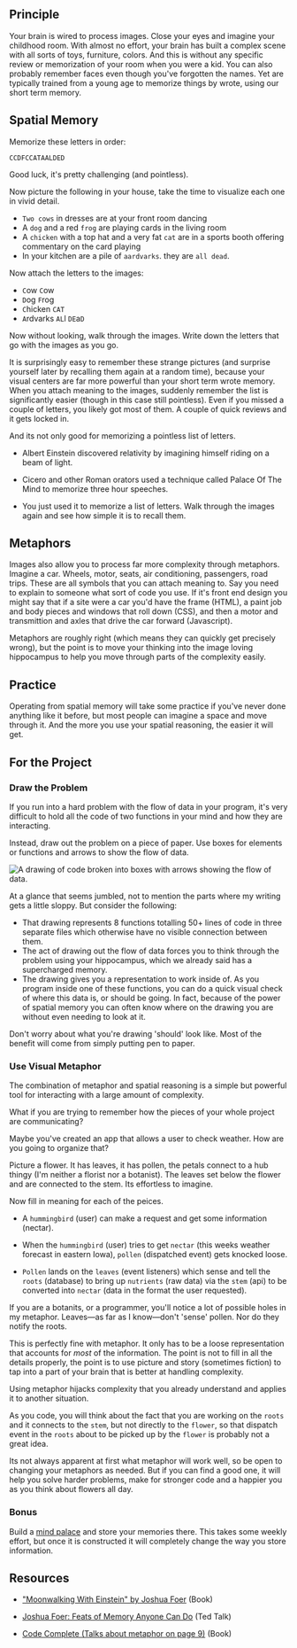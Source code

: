## Principle

Your brain is wired to process images. Close your eyes and imagine your childhood room. With almost no effort, your brain has built a complex scene with all sorts of toys, furniture, colors. And this is without any specific review or memorization of your room when you were a kid. You can also probably remember faces even though you've forgotten the names. Yet are typically trained from a young age to memorize things by wrote, using our short term memory.

## Spatial Memory

Memorize these letters in order:

`CCDFCCATAALDED`

Good luck, it's pretty challenging (and pointless).

Now picture the following in your house, take the time to visualize each one in vivid detail.

- `Two cows` in dresses are at your front room dancing
- A `dog` and a red `frog` are playing cards in the living room
- A `chicken` with a top hat and a very fat `cat` are in a sports booth offering commentary on the card playing
- In your kitchen are a pile of `aardvarks`. they are `all dead`.

Now attach the letters to the images:

- `C`ow `C`ow
- `D`og `F`rog
- `C`hicken `CAT`
- `A`rdvarks `AL`l `DE`a`D`

Now without looking, walk through the images. Write down the letters that go with the images as you go.

It is surprisingly easy to remember these strange pictures (and surprise yourself later by recalling them again at a random time), because your visual centers are far more powerful than your short term wrote memory. When you attach meaning to the images, suddenly remember the list is significantly easier (though in this case still pointless). Even if you missed a couple of letters, you likely got most of them. A couple of quick reviews and it gets locked in.

And its not only good for memorizing a pointless list of letters.

- Albert Einstein discovered relativity by imagining himself riding on a beam of light.

- Cicero and other Roman orators used a technique called Palace Of The Mind to memorize three hour speeches.

- You just used it to memorize a list of letters. Walk through the images again and see how simple it is to recall them.

## Metaphors

Images also allow you to process far more complexity through metaphors. Imagine a car. Wheels, motor, seats, air conditioning, passengers, road trips. These are all symbols that you can attach meaning to. Say you need to explain to someone what sort of code you use. If it's front end design you might say that if a site were a car you'd have the frame (HTML), a paint job and body pieces and windows that roll down (CSS), and then a motor and transmittion and axles that drive the car forward (Javascript).

Metaphors are roughly right (which means they can quickly get precisely wrong), but the point is to move your thinking into the image loving hippocampus to help you move through parts of the complexity easily.

## Practice

Operating from spatial memory will take some practice if you've never done anything like it before, but most people can imagine a space and move through it. And the more you use your spatial reasoning, the easier it will get.

## For the Project

### Draw the Problem

If you run into a hard problem with the flow of data in your program, it's very difficult to hold all the code of two functions in your mind and how they are interacting.

Instead, draw out the problem on a piece of paper. Use boxes for elements or functions and arrows to show the flow of data.

![A drawing of code broken into boxes with arrows showing the flow of data.](https://docs.banno.com/ux/intern-onboarding-project/resources/images/drawing-code.jpeg)

At a glance that seems jumbled, not to mention the parts where my writing gets a little sloppy. But consider the following:

- That drawing represents 8 functions totalling 50+ lines of code in three separate files which otherwise have no visible connection between them.
- The act of drawing out the flow of data forces you to think through the problem using your hippocampus, which we already said has a supercharged memory.
- The drawing gives you a representation to work inside of. As you program inside one of these functions, you can do a quick visual check of where this data is, or should be going. In fact, because of the power of spatial memory you can often know where on the drawing you are without even needing to look at it.

Don't worry about what you're drawing 'should' look like. Most of the benefit will come from simply putting pen to paper.

### Use Visual Metaphor

The combination of metaphor and spatial reasoning is a simple but powerful tool for interacting with a large amount of complexity.

What if you are trying to remember how the pieces of your whole project are communicating?

Maybe you've created an app that allows a user to check weather. How are you going to organize that?

Picture a flower. It has leaves, it has pollen, the petals connect to a hub thingy (I'm neither a florist nor a botanist). The leaves set below the flower and are connected to the stem. Its effortless to imagine.

Now fill in meaning for each of the peices.

- A `hummingbird` (user) can make a request and get some information (nectar).

- When the `hummingbird` (user) tries to get `nectar` (this weeks weather forecast in eastern Iowa), `pollen` (dispatched event) gets knocked loose.
- `Pollen` lands on the `leaves` (event listeners) which sense and tell the `roots` (database) to bring up `nutrients` (raw data) via the `stem` (api) to be converted into `nectar` (data in the format the user requested).

If you are a botanits, or a programmer, you'll notice a lot of possible holes in my metaphor. Leaves—as far as I know—don't 'sense' pollen. Nor do they notify the roots.

This is perfectly fine with metaphor. It only has to be a loose representation that accounts for _most_ of the information. The point is not to fill in all the details properly, the point is to use picture and story (sometimes fiction) to tap into a part of your brain that is better at handling complexity.

Using metaphor hijacks complexity that you already understand and applies it to another situation.

As you code, you will think about the fact that you are working on the `roots` and it connects to the `stem`, but not directly to the `flower`, so that dispatch event in the `roots` about to be picked up by the `flower` is probably not a great idea.

Its not always apparent at first what metaphor will work well, so be open to changing your metaphors as needed. But if you can find a good one, it will help you solve harder problems, make for stronger code and a happier you as you think about flowers all day.

### Bonus

Build a [mind palace](https://www.youtube.com/watch?v=mI96Ph-yHcA) and store your memories there. This takes some weekly effort, but once it is constructed it will completely change the way you store information.

## Resources

- ["Moonwalking With Einstein" by Joshua Foer](https://www.ted.com/talks/joshua_foer_feats_of_memory_anyone_can_do) (Book)

- [Joshua Foer: Feats of Memory Anyone Can Do](https://www.ted.com/talks/joshua_foer_feats_of_memory_anyone_can_do) (Ted Talk)

- [Code Complete (Talks about metaphor on page 9)](https://drive.google.com/file/d/0B9eM5jmmjmPOZWJ1OUM3OGtMQzQ/view) (Book)
